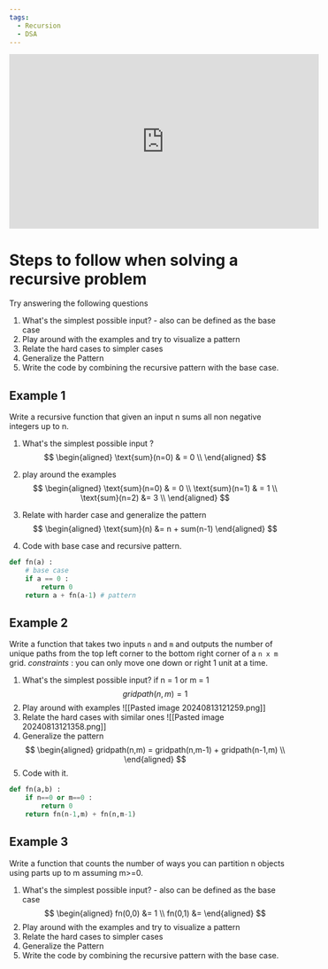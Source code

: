 ```yaml
---
tags:
  - Recursion
  - DSA
---
```

<iframe width="560" height="315" src="https://www.youtube.com/embed/ngCos392W4w?si=EDuNH4a8vMvhn0x2" title="YouTube video player" frameborder="0" allow="accelerometer; autoplay; clipboard-write; encrypted-media; gyroscope; picture-in-picture; web-share" referrerpolicy="strict-origin-when-cross-origin" allowfullscreen></iframe>

# Steps to follow when solving a recursive problem 
Try answering the following questions 

1. What's the simplest possible input? - also can be defined as the base case 
2. Play around with the examples and try to visualize a pattern 
3. Relate the hard cases to simpler cases 
4. Generalize the Pattern 
5. Write the code by combining the recursive pattern with the base case. 


## Example 1 

Write a recursive function that given an input n sums all non negative integers up to n.

1. What's the simplest possible input ?
	$$
	\begin{aligned}
	\text{sum}(n=0) & = 0 \\
	\end{aligned}
	$$
1. play around the examples 
$$
\begin{aligned}
\text{sum}(n=0) & = 0 \\
\text{sum}(n=1) & = 1  \\ 
\text{sum}(n=2) &= 3 \\
\end{aligned}
$$
3. Relate with harder case and generalize the pattern
$$
\begin{aligned}
\text{sum}(n) &= n + sum(n-1)
\end{aligned}
$$

4. Code with base case and recursive pattern.
```python
def fn(a) : 
	# base case 
	if a == 0 :
		return 0 
	return a + fn(a-1) # pattern
```
## Example 2 

Write a function that takes two inputs `n` and `m` and outputs the number of unique paths from the top left corner to the bottom right corner of a `n x m` grid. 
_constraints_ : you can only move one down or right 1 unit at a time.

1. What's the simplest possible input? if n = 1 or m = 1
$$
gridpath(n,m)  =  1
$$
2. Play around with examples 
![[Pasted image 20240813121259.png]]
4. Relate the hard cases with similar ones 
![[Pasted image 20240813121358.png]]
5. Generalize the pattern 
$$
\begin{aligned}
gridpath(n,m) = gridpath(n,m-1) + gridpath(n-1,m) \\ 
\end{aligned}
$$
6. Code with it.
```python 
def fn(a,b) : 
	if n==0 or m==0 :
		return 0
	return fn(n-1,m) + fn(n,m-1)
```



## Example 3 

Write a function that counts the number of ways you can partition n objects using parts up to m assuming m>=0. 

1. What's the simplest possible input? - also can be defined as the base case 
$$
\begin{aligned}
fn(0,0) &= 1 \\
fn(0,1) &= 
\end{aligned}
$$
1. Play around with the examples and try to visualize a pattern 
2. Relate the hard cases to simpler cases 
3. Generalize the Pattern 
4. Write the code by combining the recursive pattern with the base case. 
